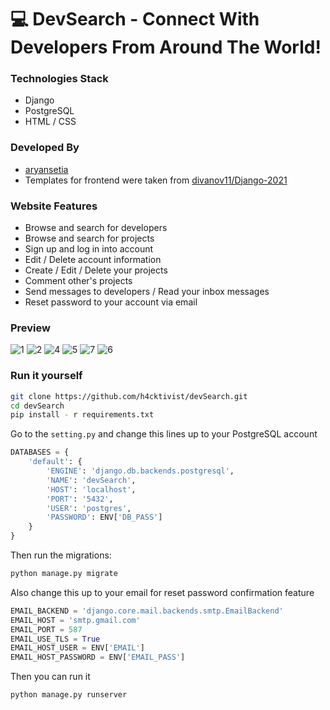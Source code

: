 # :computer: DevSearch - Connect With Developers From Around The World!

### Technologies Stack
- Django
- PostgreSQL
- HTML / CSS

### Developed By
- [aryansetia](https://github.com/aryansetia)
- Templates for frontend were taken from [divanov11/Django-2021](https://github.com/divanov11/Django-2021)

### Website Features
- Browse and search for developers
- Browse and search for projects
- Sign up and log in into account
- Edit / Delete account information
- Create / Edit / Delete your projects
- Comment other's projects
- Send messages to developers / Read your inbox messages
- Reset password to your account via email

### Preview
![1](https://user-images.githubusercontent.com/51692800/124136602-5d4dcd80-da9e-11eb-8bbe-0192a989251f.png)
![2](https://user-images.githubusercontent.com/51692800/124136514-49a26700-da9e-11eb-93b8-9a319f332b97.png)
![4](https://user-images.githubusercontent.com/51692800/124136520-4a3afd80-da9e-11eb-8013-a9503aa84937.png)
![5](https://user-images.githubusercontent.com/51692800/124136524-4ad39400-da9e-11eb-9d42-fbab06202659.png)
![7](https://user-images.githubusercontent.com/51692800/124136630-6179eb00-da9e-11eb-8ffd-4cc889043356.png)
![6](https://user-images.githubusercontent.com/51692800/124136526-4ad39400-da9e-11eb-9910-e36f4266138b.png)

### Run it yourself
```sh
git clone https://github.com/h4cktivist/devSearch.git
cd devSearch
pip install - r requirements.txt
```

Go to the `setting.py` and change this lines up to your PostgreSQL account
```python
DATABASES = {
    'default': {
        'ENGINE': 'django.db.backends.postgresql',
        'NAME': 'devSearch',
        'HOST': 'localhost',
        'PORT': '5432',
        'USER': 'postgres',
        'PASSWORD': ENV['DB_PASS']
    }
}
```
Then run the migrations:
```sh
python manage.py migrate
```

Also change this up to your email for reset password confirmation feature
```python
EMAIL_BACKEND = 'django.core.mail.backends.smtp.EmailBackend'
EMAIL_HOST = 'smtp.gmail.com'
EMAIL_PORT = 587
EMAIL_USE_TLS = True
EMAIL_HOST_USER = ENV['EMAIL']
EMAIL_HOST_PASSWORD = ENV['EMAIL_PASS']
```

Then you can run it
```sh
python manage.py runserver
```
